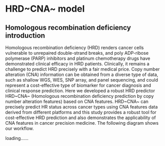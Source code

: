# HRD~CNA~ model

## Homologous recombination deficiency introduction
Homologous recombination deficiency (HRD) renders cancer cells vulnerable to unrepaired double-strand breaks, and poly ADP-ribose polymerase (PARP) inhibitors and platinum chemotherapy drugs have demonstrated clinical efficacy in HRD patients. Clinically, it remains a challenge to predict HRD precisely with a fair medical price. Copy number alteration (CNA) information can be obtained from a diverse type of data, such as shallow WGS, WES, SNP array, and panel sequencing, and could represent a cost-effective type of biomarker for cancer diagnosis and clinical response prediction. Here we developed a robust HRD predictor HRD~CNA~ (Homologous recombination deficiency prediction by copy number alteration features) based on CNA features. HRD~CNA~ can precisely predict HR status across cancer types using CNA features data derived from different platforms and this study provides a robust tool for cost-effective HRD prediction and also demonstrates the applicability of CNA features in cancer precision medicine.
The following diagram shows our workflow.


loading......
